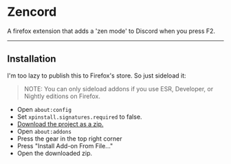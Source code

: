# Zencord
A firefox extension that adds a 'zen mode' to Discord when you press F2.

---

## Installation
I'm too lazy to publish this to Firefox's store. So just sideload it:

> NOTE: You can only sideload addons if you use ESR, Developer, or Nightly editions on Firefox.
- Open `about:config`
- Set `xpinstall.signatures.required` to false.
- [Download the project as a zip.](https://github.com/femmeromantic/zencord/archive/refs/heads/main.zip)
- Open `about:addons`
- Press the gear in the top right corner
- Press "Install Add-on From File..."
- Open the downloaded zip.